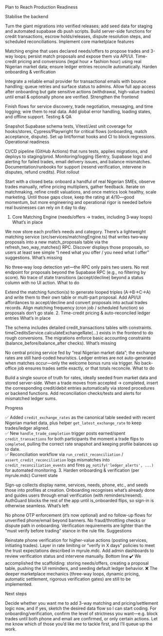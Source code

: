 Plan to Reach Production Readiness

Stabilise the backend

Turn the giant migrations into verified releases; add seed data for staging and automated supabase db push scripts.
Build server-side functions for credit transactions, escrow holds/releases, dispute resolution steps, and scheduled reconciliations.
Implement core marketplace features

Matching engine that uses declared needs/offers to propose trades and 3-way loops; persist match proposals and expose them via API/UI.
Time-credit pricing and conversions (legal hour ≠ fashion hour) using real Nigerian market data; ensure ledger entries reconcile automatically.
Harden onboarding & verification

Integrate a reliable email provider for transactional emails with bounce handling; queue retries and surface status to admins.
Allow full app access after onboarding but gate sensitive actions (withdrawal, high-value trades) until email & optionally phone are verified.
Strengthen the frontend

Finish flows for service discovery, trade negotiation, messaging, and time logging; wire them to real data.
Add global error handling, loading states, and offline support.
Testing & QA

Snapshot Supabase schema tests, Vitest/Jest unit coverage for hooks/stores, Cypress/Playwright for critical flows (onboarding, match acceptance, dispute).
Set up lint/format hooks and CI to block regressions.
Operational readiness

CI/CD pipeline (GitHub Actions) that runs tests, applies migrations, and deploys to staging/prod.
Monitoring/logging (Sentry, Supabase logs) and alerting for failed trades, email delivery issues, and balance mismatches.
Documentation/runbooks for support (resend verification, intervene in disputes, refund credits).
Pilot rollout

Start with a closed beta: onboard a handful of real Nigerian SMEs, observe trades manually, refine pricing multipliers, gather feedback.
Iterate on matchmaking, refine credit valuations, and once metrics look healthy, scale marketing.
Until those gaps close, keep the rating at 4/10—good momentum, but more engineering and operational rigor is needed before real businesses can rely on it day to day.
1. Core Matching Engine (needs/offers → trades, including 3‑way loops)
What’s in place

We now store each profile’s needs and category.
There’s a lightweight matching service (src/services/matchingEngine.ts) that writes two‑way proposals into a new match_proposals table via the refresh_two_way_matches() RPC.
Discover displays those proposals, so users at least see simple “I need what you offer / you need what I offer” suggestions.
What’s missing

No three‑way loop detection yet—the RPC only pairs two users.
No rest endpoint for proposals beyond the Supabase RPC (e.g., no filtering by score).
No trace of state transitions (accept/decline) beyond a status column with no UI action.
What to do

Extend the matching function(s) to generate looped triples (A→B→C→A) and write them to their own table or multi-part proposal.
Add API/UI affordances to accept/decline and convert proposals into actual trades records.
Align matching frequency (cron job / scheduled function) so proposals don’t go stale.
2. Time-credit pricing & auto-reconciled ledger entries
What’s in place

The schema includes detailed credit_transactions tables with constraints.
timeCreditsService.calculateExchangeRate(...) exists in the frontend to do rough conversions.
The migrations enforce basic accounting constraints (balance_before/balance_after checks).
What’s missing

No central pricing service fed by “real Nigerian market data”; the exchange rates are still hard-coded heuristics.
Ledger entries are not auto-generated when matches occur—only the welcome bonus runs via trigger.
No back-office job ensures trades settle exactly, or that totals reconcile.
What to do

Build a single source of truth for rates, ideally seeded from market data and stored server-side.
When a trade moves from accepted → completed, insert the corresponding credit/debit entries automatically via stored procedures or backend functions.
Add reconciliation checks/tests and alerts for mismatched ledger sums.

Progress

✅ Added `credit_exchange_rates` as the canonical table seeded with recent Nigerian market data, plus helper `get_latest_exchange_rate` to keep trades/ledger aligned.  
✅ New `handle_trade_completion` trigger posts earned/spent `credit_transactions` for both participants the moment a trade flips to `completed`, pulling the correct rate snapshot and keeping profile balances up to date.  
✅ Reconciliation workflow via `run_credit_reconciliation` / `assert_credit_reconciliation` logs mismatches into `credit_reconciliation_events` and fires `pg_notify('ledger_alerts', ...)` for automated monitoring.
3. Harden onboarding & verification (per myrule.mdc)
Current state

Sign-up collects display name, services, needs, phone, etc., and seeds those into profiles at creation.
Onboarding recognises what’s already done and guides users through email verification (with reminders/resend).
AuthGuard blocks the rest of the app until is_onboarded flips, so sign-in is otherwise seamless.
What’s left

No phone OTP enforcement (it’s now optional) and no follow-up flows for unverified phone/email beyond banners.
No fraud/throttling checks or dispute path in onboarding.
Verification requirements are lighter than the “must verify before trading” stance in the rule file.
Suggestions

Reinstate phone verification for higher-value actions (posting services, initiating trades).
Layer in rate limiting or “verify in X days” policies to meet the trust expectations described in myrule.mdc.
Add admin dashboards to review verification status and intervene manually.
Bottom line
✔️ We accomplished the scaffolding: storing needs/offers, creating a proposal table, pushing the UI reminders, and seeding default ledger behavior.
❌ The deeper marketplace mechanics (three-way loops, dynamic pricing, automatic settlement, rigorous verification gates) are still to be implemented.

Next steps

Decide whether you want me to add 3-way matching and pricing/settlement logic now, and if yes, sketch the desired data flow so I can start coding.
For onboarding/verification, confirm the level of strictness you want—e.g. block trades until both phone and email are confirmed, or only certain actions.
Let me know which of those you’d like me to tackle first, and I’ll queue up the work.
